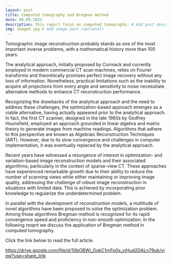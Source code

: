 ```yaml
---
layout: post
title: Computed tomography and Bregman method
date: 08.09.2023
description: This report focus on computed tomography. # Add post description (optional)
img: image4.jpg # Add image post (optional)
---
```


Tomographic image reconstruction probably stands as one of the most important inverse problems, with a mathematical history more than 100 years.

The analytical approach, initially proposed by Cormack and currently employed in modern commercial CT scan machines, relies on Fourier transforms and theoretically promises perfect image recovery without any loss of information. Nonetheless, practical limitations such as the inability to acquire all projections from every angle and sensitivity to noise necessitate alternative methods to enhance CT reconstruction performance.

Recognizing the drawbacks of the analytical approach and the need to address these challenges, the optimization-based approach emerges as a viable alternative, having actually appeared prior to the analytical approach. In fact, the first CT scanner, designed in the late 1960s by Godfrey Hounsfield, employed an approach grounded in linear algebra and matrix theory to generate images from machine readings. Algorithms that adhere to this perspective are known as Algebraic Reconstruction Techniques (ART). However, due to its slow convergence and challenges in computer implementation, it was eventually replaced by the analytical approach.

Recent years have witnessed a resurgence of interest in optimization- and variation-based image reconstruction models and their associated algorithms, particularly in the context of sparse-view CT. These approaches have experienced remarkable growth due to their ability to reduce the number of scanning views while either maintaining or improving image quality, addressing the challenge of robust image reconstruction in situations with limited data. This is achieved by incorporating prior knowledge to regularize the underdetermined problem.

In parallel with the development of reconstruction models, a multitude of novel algorithms have been proposed to solve the optimization problem. Among those algorithms Bregman method is recognized for its rapid convergence speed and proficiency in non-smooth optimization. In the following reoprt we discuss the application of Bregman method in computed tomography.

Click the link below to read the full article.

https://drive.google.com/file/d/10bOBWi_OokC1mFp0x_yiHud2DALn79ub/view?usp=share_link